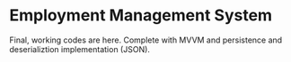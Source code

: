 # Employment Management System

Final, working codes are here. Complete with MVVM and persistence and deserializtion implementation (JSON). 
